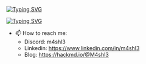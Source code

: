 
[![Typing SVG](https://readme-typing-svg.herokuapp.com/?font=Fira+Code&weight=600&size=18&duration=3000&pause=1000&color=0BA922&center=true&vCenter=true&random=false&width=435&lines=Hi%2C+My+name+is+Ahmed+Mahmoud+aka+M4shl3)](https://git.io/typing-svg)
  
[![Typing SVG](https://readme-typing-svg.herokuapp.com/?font=Fira+Code&weight=600&size=18&duration=3000&pause=1000&color=FF0000&center=true&vCenter=true&random=false&width=435&lines=Everything+is+Forensics)](https://git.io/typing-svg)


- 📫 How to reach me:
  - Discord: m4shl3 
  - Linkedin: https://www.linkedin.com/in/m4shl3
  - Blog: https://hackmd.io/@M4shl3
  
